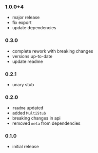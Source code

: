 ### 1.0.0+4
- major release
- fix export
- update dependencies

### 0.3.0
- complete rework with breaking changes
- versions up-to-date
- update readme

### 0.2.1
- unary stub

### 0.2.0
- `readme` updated
- added `MultiStub`
- breaking changes in api
- removed `meta` from dependencies

### 0.1.0
- initial release